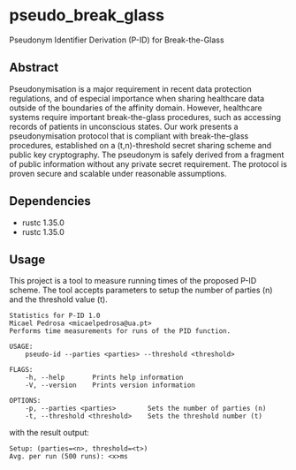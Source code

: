 # pseudo_break_glass
Pseudonym Identifier Derivation (P-ID) for Break-the-Glass

## Abstract
Pseudonymisation is a major requirement in recent data protection regulations, and of especial importance when sharing healthcare data outside of the boundaries of the affinity domain. However, healthcare systems require important break-the-glass procedures, such as accessing records of patients in unconscious states. Our work presents a pseudonymisation protocol that is compliant with break-the-glass procedures, established on a (t,n)-threshold secret sharing scheme and public key cryptography. The pseudonym is safely derived from a fragment of public information without any private secret requirement. The protocol is proven secure and scalable under reasonable assumptions.

## Dependencies
* rustc 1.35.0
* rustc 1.35.0

## Usage
This project is a tool to measure running times of the proposed P-ID scheme. The tool accepts parameters to setup the number of parties (n) and the threshold value (t).

```
Statistics for P-ID 1.0
Micael Pedrosa <micaelpedrosa@ua.pt>
Performs time measurements for runs of the PID function.

USAGE:
    pseudo-id --parties <parties> --threshold <threshold>

FLAGS:
    -h, --help       Prints help information
    -V, --version    Prints version information

OPTIONS:
    -p, --parties <parties>        Sets the number of parties (n)
    -t, --threshold <threshold>    Sets the threshold number (t)
```

with the result output:

```
Setup: (parties=<n>, threshold=<t>)
Avg. per run (500 runs): <x>ms
```
